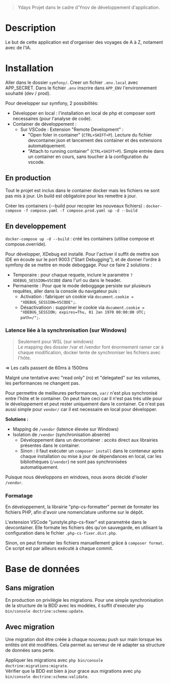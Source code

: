 > Ydays
> Projet dans le cadre d'Ynov de développement d'application.

# Description

Le but de cette application est d'organiser des voyages de A à Z, notament avec de l'IA.

# Installation

Aller dans le dossier `symfony/`.
Creer un fichier `.env.local` avec APP_SECRET.
Dans le fichier `.env` inscrire dans `APP_ENV` l'environnement souhaité (dev / prod).

Pour developper sur symfony, 2 possibilités:

- Développer en local : l'installation en local de php et composer sont necessaires (pour l'analyse de code).
- Container de développement :
  - Sur VSCode : Extension "Remote Development" :
    - "Open foler in container" (`CTRL+SHIFT+P`). Lecture du fichier devcontainer.json et lancement des container et des extensions automatiquement.
    - "Attach to running container" (`CTRL+SHIFT+P`). Simple entrée dans un container en cours, sans toucher à la configuration du vscode.

## En production

Tout le projet est inclus dans le container docker mais les fichiers ne sont pas mis à jour. Un build est obligatoire pour les remettre à jour.

Créer les containers (--build pour recopier les nouveaux fichiers) : `docker-compose -f compose.yaml -f compose.prod.yaml up -d --build`

## En developpement

`docker-compose up -d --build` : créé les containers (utilise compose et compose.override).

Pour développer, XDebug est installé. Pour l'activer il suffit de mettre son IDE en écoute sur le port 9003 ("Start Debugging"), et de donner l'ordre à symfony de se mettre en mode deboggage. Pour ce faire 2 solutions :

- Temporaire : pour chaque requete, inclure le paramètre `?XDEBUG_SESSION=VSCODE` dans l'url ou dans le header.
- Permanente : Pour que le mode deboggage persiste sur plusieurs requêtes, aller dans la console du navigateur puis :
  - Activation : fabriquer un cookie via `document.cookie = "XDEBUG_SESSION=VSCODE";`.
  - Désactivatioon : supprimer le cookie via `document.cookie = "XDEBUG_SESSION; expires=Thu, 01 Jan 1970 00:00:00 UTC; path=/";`.

### Latence liée à la synchronisation (sur Windows)

> Seulement pour WSL (sur windows)  
> Le mapping des dossier /var et /vendor font énormement ramer car à chaque modification, docker tente de synchroniser les fichiers avec l'hôte.

=> Les calls passent de 60ms à 1500ms

Malgré une tentative avec "read only" (ro) et "delegated" sur les volumes, les performances ne changent pas.

Pour permettre de meilleures performances, `var/` n'est plus synchronisé entre l'hôte et le container. On peut faire ceci car il n'est pas très utile pour le développement et peut rester uniquement dans le container. Ce n'est pas aussi simple pour `vendor/` car il est necessaire en local pour développer.

**Solutions :**

- Mapping de `/vendor` (latence élevée sur Windows)
- Isolation de `/vendor` (synchronisation absente)
  - Développement dans un devcontainer : accès direct aux librairies présentes dans le container.
  - Sinon : il faut exécuter un `composer install` dans le conteneur après chaque installation ou mise à jour de dépendances en local, car les bibliothèques (`/vendor`) ne sont pas synchronisées automatiquement.

Puisque nous développons en windows, nous avons décidé d'isoler `/vendor`.

### Formatage

En développement, la librairie "php-cs-formatter" permet de formater les fichiers PHP, afin d'avoir une nomenclature uniforme sur le dépôt.

L'extension VSCode "junstyle.php-cs-fixer" est parametrée dans le devcontainer. Elle formate les fichiers dès qu'on sauvegarde, en utilisant la configuration dans le fichier `.php-cs-fixer.dist.php`.

Sinon, on peut formater les fichiers manuellement grâce à `composer format`. Ce script est par ailleurs exécuté à chaque commit.

# Base de données

## Sans migration

En production on privilégie les migrations. Pour une simple synchronisation de la structure de la BDD avec les modèles, il suffit d'executer `php bin/console doctrine:schema:update`.

## Avec migration

Une migration doit être créée à chaque nouveau push sur main lorsque les entités ont été modifiées. Cela permet au serveur de ré adapter sa structure de données sans perte.

Appliquer les migrations avec `php bin/console doctrine:migrations:migrate`.  
Vérifier que la BDD est bien à jour grace aux migrations avec `php bin/console doctrine:schema:validate`.
